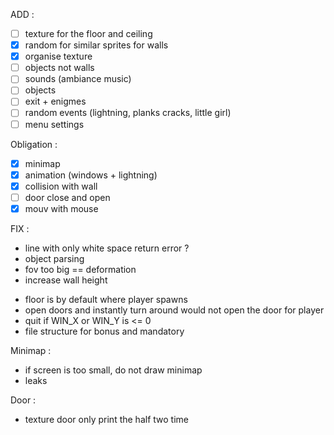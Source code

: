 ADD : 
- [ ] texture for the floor and ceiling
- [X] random for similar sprites for walls
- [X] organise texture
- [ ] objects not walls
- [ ] sounds (ambiance music)
- [ ] objects
- [ ] exit + enigmes
- [ ] random events (lightning, planks cracks, little girl)
- [ ] menu settings

Obligation :
- [x] minimap
- [x] animation (windows + lightning)
- [x] collision with wall
- [ ] door close and open
- [x] mouv with mouse

FIX :
<!-- - parsing, when search len of map need to suppr whitespace at the end -->
<!-- - Need to read directory for animation -->
<!-- - stop parsing if not valid caracter on the map -->
<!-- - Check if multiple definition of a texture incompatible -->
<!-- - Segfault when no default sprites for symbol in map -->
<!-- - makefile -->
<!-- - security on exiting the map is broken -->
- line with only white space return error ?
- object parsing
- fov too big == deformation
- increase wall height
<!-- - collision with hit box -->
- floor is by default where player spawns
- open doors and instantly turn around would not open the door for player
- quit if WIN_X or WIN_Y is <= 0
- file structure for bonus and mandatory

Minimap : 
- if screen is too small, do not draw minimap
- leaks

Door :
- texture door only print the half two time
<!-- - opti door open -->
<!-- - door parsing -->
<!-- - doors on side of map -->

